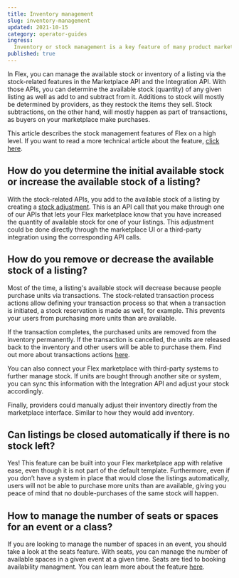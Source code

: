 ```yaml
---
title: Inventory management
slug: inventory-management
updated: 2021-10-15
category: operator-guides
ingress:
  Inventory or stock management is a key feature of many product marketplaces. Here’s how Flex’s stock management works.
published: true
---
```


In Flex, you can manage the available stock or inventory of a listing via the stock-related features in the Marketplace API and the Integration API. With those APIs, you can determine the available stock (quantity) of any given listing as well as add to and subtract from it. Additions to stock will mostly be determined by providers, as they restock the items they sell. Stock subtractions, on the other hand, will mostly happen as part of transactions, as buyers on your marketplace make purchases.

This article describes the stock management features of Flex on a high level. If you want to read a more technical article about the feature, [click here](https://www.sharetribe.com/docs/references/stock/). 

## How do you determine the initial available stock or increase the available stock of a listing?

With the stock-related APIs, you add to the available stock of a listing by creating a [stock adjustment](https://www.sharetribe.com/docs/background/concepts/#stock-adjustment). This is an API call that you make through one of our APIs that lets your Flex marketplace know that you have increased the quantity of available stock for one of your listings. This adjustment could be done directly through the marketplace UI or a third-party integration using the corresponding API calls.

## How do you remove or decrease the available stock of a listing?

Most of the time, a listing's available stock will decrease because people purchase units via transactions. The stock-related transaction process actions allow defining your transaction process so that when a transaction is initiated, a stock reservation is made as well, for example. This prevents your users from purchasing more units than are available. 

If the transaction completes, the purchased units are removed from the inventory permanently. If the transaction is cancelled, the units are released back to the inventory and other users will be able to purchase them. Find out more about transactions actions [here](https://www.sharetribe.com/docs/references/transaction-process-actions/#stock-reservations).

You can also connect your Flex marketplace with third-party systems to further manage stock. If units are bought through another site or system, you can sync this information with the Integration API and adjust your stock accordingly.

Finally, providers could manually adjust their inventory directly from the marketplace interface. Similar to how they would add inventory.  

## Can listings be closed automatically if there is no stock left?

Yes! This feature can be built into your Flex marketplace app with relative ease, even though it is not part of the default template. Furthermore, even if you don’t have a system in place that would close the listings automatically, users will not be able to purchase more units than are available, giving you peace of mind that no double-purchases of the same stock will happen. 

## How to manage the number of seats or spaces for an event or a class?

If you are looking to manage the number of spaces in an event, you should take a look at the   seats feature. With seats, you can manage the number of available spaces in a given event at a given time. Seats are tied to booking availability managment. You can learn more about the feature [here](https://www.sharetribe.com/docs/operator-guides/manage-seats).
